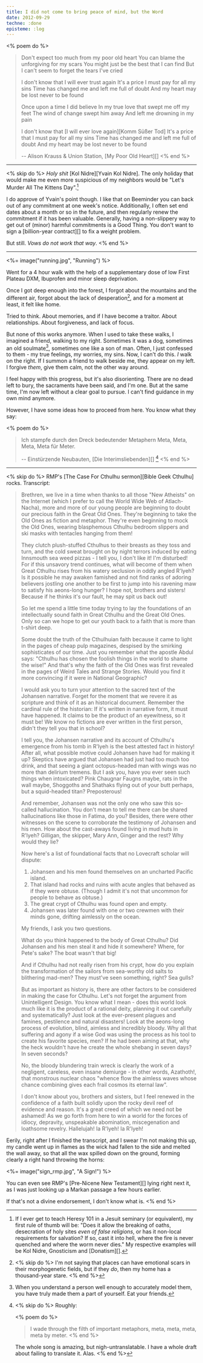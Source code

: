 ```yaml
---
title: I did not come to bring peace of mind, but the Word
date: 2012-09-29
techne: :done
episteme: :log
---
```


<% poem do %>
> Don't expect too much from my poor old heart
> You can blame the unforgiving for my scars
> You might just be the best that I can find
> But I can't seem to forget the tears I've cried
>
> I don't know that I will ever trust again
> It's a price I must pay for all my sins
> Time has changed me and left me full of doubt
> And my heart may be lost never to be found
>
> Once upon a time I did believe
> In my true love that swept me off my feet
> The wind of change swept him away
> And left me drowning in my pain
>
> I don't know that [I will ever love again][Komm Süßer Tod]
> It's a price that I must pay for all my sins
> Time has changed me and left me full of doubt
> And my heart may be lost never to be found
>
> -- Alison Krauss & Union Station, [My Poor Old Heart][]
<% end %>

---

<% skip do %>
*Holy shit* [Kol Nidre][Yvain Kol Nidre]. The only holiday that would make me even more suspicious of my neighbors would be "Let's Murder All The Kittens Day".[^heresy]

[^heresy]:
    If I ever get to teach Heresy 101 in a Jesuit seminary (or equivalent), my first rule of thumb will be: "Does it allow the breaking of oaths, desecration of holy sites *even of false religions*, or has it non-local requirements for salvation? If so, cast it into hell, where the fire is never quenched and where the worm never dies." My respective examples will be Kol Nidre, Gnosticism and [Donatism][].

I do approve of Yvain's point though. I like that on Beeminder you can back out of any commitment at one week's notice. Additionally, I often set end dates about a month or so in the future, and then regularly renew the commitment if it has been valuable. Generally, having a non-slippery way to get out of (minor) harmful commitments is a Good Thing. You don't want to sign a [billion-year contract][] to fix a weight problem. 

But still. *Vows do not work that way*.
<% end %>

---

<%= image("running.jpg", "Running") %>

Went for a 4 hour walk with the help of a supplementary dose of low First Plateau DXM, Ibuprofen and minor sleep deprivation.

Once I got deep enough into the forest, I forgot about the mountains and the different air, forgot about the lack of desperation[^des], and for a moment at least, it felt like home.

Tried to think. About memories, and if I have become a traitor. About relationships. About forgiveness, and lack of focus.

But none of this works anymore. When I used to take these walks, I imagined a friend, walking to my right. Sometimes it was a dog, sometimes an old soulmate[^under], sometimes one like a son of man. Often, I just confessed to them - my true feelings, my worries, my sins. Now, I can't do this. *I* walk on the right. If I summon a friend to walk beside me, they appear on my left. I forgive *them*, give them calm, not the other way around.

I feel happy with this progress, but it's also disorienting. There are no dead left to bury, the sacraments have been said, and I'm one. But at the same time, I'm now left without a clear goal to pursue. I can't find guidance in my own mind anymore.

However, I have some ideas how to proceed from here. You know what they say:

<% poem do %>
> Ich stampfe durch den Dreck bedeutender Metaphern
> Meta, Meta, Meta, Meta für Meter.
>
> -- Einstürzende Neubauten, [Die Interimsliebenden][] [^trans]
<% end %>

[^trans]:
    <% skip do %>
    Roughly:

    <% poem do %>
    > I wade through the filth of important metaphors,
    > meta, meta, meta, meta by meter.
    <% end %>
    
    The whole song is amazing, but nigh-untranslatable. I have a whole draft about failing to translate it. Alas.
    <% end %>

[^under]:
    When you understand a person well enough to accurately model them, you have truly made them a part of yourself. Eat your friends.

[^des]:
    <% skip do %>
    I'm not saying that places can have emotional scars in their morphogenetic fields, but if they *do*, then my home has a thousand-year stare.
    <% end %>

---

<% skip do %>
RMP's [The Case For Cthulhu sermon][Bible Geek Cthulhu] rocks. Transcript:

> Brethren, we live in a time when thanks to all those "New Atheists" on the Internet (which I prefer to call the World Wide Web of Atlach-Nacha), more and more of our young people are beginning to doubt our precious faith in the Great Old Ones. They're beginning to take the Old Ones as fiction and metaphor. They're even beginning to mock the Old Ones, wearing blasphemous Cthulhu bedroom slippers and ski masks with tentacles hanging from them!
>
> They clutch plush-stuffed Cthulhus to their breasts as they toss and turn, and the cold sweat brought on by night terrors induced by eating Innsmouth sea weed pizzas - I tell you, I don't like it! I'm disturbed! For if this unsavory trend continues, what will become of them when Great Cthulhu rises from his watery seclusion in oddly angled R'lyeh? Is it possible he may awaken famished and not find ranks of adoring believers jostling one another to be first to jump into his ravening maw to satisfy his aeons-long hunger? I hope not, brothers and sisters! Because if he thinks it's our fault, he may spit us back out!
>
> So let me spend a little time today trying to lay the foundations of an intellectually sound faith in Great Cthulhu and the Great Old Ones. Only so can we hope to get our youth back to a faith that is more than t-shirt deep.
>
> Some doubt the truth of the Cthulhuian faith because it came to light in the pages of cheap pulp magazines, despised by the smirking sophisticates of our time. Just you remember what the apostle Abdul says: "Cthulhu has chosen the foolish things in the world to shame the wise!" And that's why the faith of the Old Ones was first revealed in the pages of Weird Tales and Strange Stories. Would you find it more convincing if it were in National Geographic?
>
> I would ask you to turn your attention to the sacred text of the Johansen narrative. Forget for the moment that we revere it as scripture and think of it as an historical document. Remember the cardinal rule of the historian: If it's written in narrative form, it must have happened. It claims to be the product of an eyewitness, so it must be! We know no fictions are ever written in the first person, didn't they tell you that in school?
> 
> I tell you, the Johansen narrative and its account of Cthulhu's emergence from his tomb in R'lyeh is the best attested fact in history! After all, what possible motive could Johansen have had for making it up? Skeptics have argued that Johansen had just had too much too drink, and that seeing a giant octopus-headed man with wings was no more than delirium tremens. But I ask you, have you ever seen such things when intoxicated? Pink Chaugnar Faugns maybe, rats in the wall maybe, Shoggoths and Shathaks flying out of your butt perhaps, but a squid-headed titan? Preposterous!
>
> And remember, Johansen was not the only one who saw this so-called hallucination. You don't mean to tell me there can be shared hallucinations like those in Fatima, do you? Besides, there were other witnesses on the scene to corroborate the testimony of Johansen and his men. How about the cast-aways found living in mud huts in R'lyeh? Gilligan, the skipper, Mary Ann, Ginger and the rest? Why would they lie?
>
> Now here's a list of foundational facts that no Lovecraft scholar will dispute:
>
> 1. Johansen and his men found themselves on an uncharted Pacific island.
> 2. That island had rocks and ruins with acute angles that behaved as if they were obtuse. (Though I admit it's not that uncommon for people to behave as obtuse.)
> 3. The great crypt of Cthulhu was found open and empty.
> 4. Johansen was later found with one or two crewmen with their minds gone, drifting aimlessly on the ocean.
>
> My friends, I ask you two questions.
>
> What do you think happened to the body of Great Cthulhu? Did Johansen and his men steal it and hide it somewhere? Where, for Pete's sake? The boat wasn't that big! 
>
> And if Cthulhu had not really risen from his crypt, how do you explain the transformation of the sailors from sea-worthy old salts to blithering mad-men? They must've seen something, right? Sea gulls?
>
> But as important as history is, there are other factors to be considered in making the case for Cthulhu. Let's not forget the argument from Unintelligent Design. You know what I mean - does this world look much like it is the product of a rational deity, planning it out carefully and systematically? Just look at the ever-present plagues and famines, pestilence and natural disasters! Look at the aeons-long process of evolution, blind, aimless and incredibly bloody. Why all that suffering and agony if a wise God was using the process as his tool to create his favorite species, men? If he had been aiming at that, why the heck wouldn't have he create the whole shebang in seven days? In seven seconds?
>
> No, the bloody blundering train wreck is clearly the work of a negligent, careless, even insane demiurge - in other words, Azathoth!, that monstrous nuclear chaos "whence flow the aimless waves whose chance combining gives each frail cosmos its eternal law".
>
> I don't know about you, brothers and sisters, but I feel renewed in the confidence of a faith built solidly upon the rocky devil reef of evidence and reason. It's a great creed of which we need not be ashamed! As we go forth from here to win a world for the forces of idiocy, depravity, unspeakable abomination, miscegenation and loathsome revelry. Hallelujah! Ia R'lyeh! Ia R'lyeh!

Eerily, right after I finished the transcript, and I swear I'm not making this up, my candle went up in flames as the wick had fallen to the side and melted the wall away, so that all the wax spilled down on the ground, forming clearly a right hand throwing the horns:

<%= image("sign_rmp.jpg", "A Sign!") %>

You can even see RMP's [Pre-Nicene New Testament][] lying right next it, as I was just looking up a Markan passage a few hours earlier.

If that's not a divine endorsement, I don't know what is.
<% end %>
